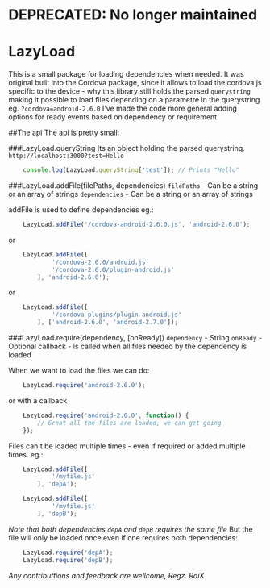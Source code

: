 # DEPRECATED: No longer maintained

# LazyLoad
This is a small package for loading dependencies when needed.
It was original built into the Cordova package, since it allows to load the cordova.js specific to the device - why this library still holds the parsed `querystring` making it possible to load files depending on a parametre in the querystring eg. `?cordova=android-2.6.0`
I've made the code more general adding options for ready events based on dependency or requirement.

##The api
The api is pretty small:

###LazyLoad.queryString
Its an object holding the parsed querystring.
`http://localhost:3000?test=Hello`

```js
    console.log(LazyLoad.queryString['test']); // Prints "Hello"
```
###LazyLoad.addFile(filePaths, dependencies)
`filePaths` - Can be a string or an array of strings
`dependencies` - Can be a string or an array of strings

addFile is used to define dependencies eg.:
```js
    LazyLoad.addFile('/cordova-android-2.6.0.js', 'android-2.6.0');
```
or
```js
    LazyLoad.addFile([
            '/cordova-2.6.0/android.js'
            '/cordova-2.6.0/plugin-android.js'
        ], 'android-2.6.0');
```
or
```js
    LazyLoad.addFile([
            '/cordova-plugins/plugin-android.js'
        ], ['android-2.6.0', 'android-2.7.0']);
```


###LazyLoad.require(dependency, [onReady])
`dependency` - String
`onReady` - Optional callback - is called when all files needed by the dependency is loaded

When we want to load the files we can do:
```js
    LazyLoad.require('android-2.6.0');
```

or with a callback
```js
    LazyLoad.require('android-2.6.0', function() {
        // Great all the files are loaded, we can get going
    });
```
Files can't be loaded multiple times - even if required or added multiple times. eg.:
```js
    LazyLoad.addFile([
            '/myfile.js'
        ], 'depA');

    LazyLoad.addFile([
            '/myfile.js'
        ], 'depB');
```
*Note that both dependencies `depA` and `depB` requires the same file*
But the file will only be loaded once even if one requires both dependencies:
```js
    LazyLoad.require('depA');
    LazyLoad.require('depB');
```

*Any contributtions and feedback are wellcome, Regz. RaiX*
